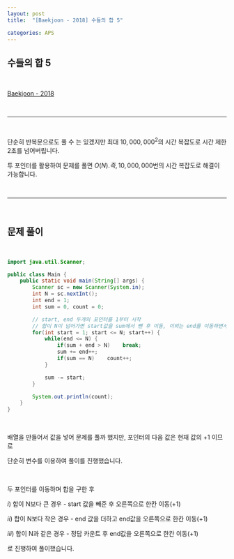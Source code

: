```yaml
---
layout: post
title:  "[Baekjoon - 2018] 수들의 합 5"

categories: APS
---
```


## 수들의 합 5

<br>

[Baekjoon - 2018](https://www.acmicpc.net/problem/2018)

<br>

***

<br>

단순히 반복문으로도 풀 수 는 있겠지만 최대 $10,000,000^{2}$의 시간 복잡도로 시간 제한 2초를 넘어버립니다.

투 포인터를 활용하여 문제를 풀면 $O(N). 즉, 10,000,000$번의 시간 복잡도로 해결이 가능합니다.

<br>

***

<br>

## 문제 풀이

<br>

```java
import java.util.Scanner;

public class Main {
    public static void main(String[] args) {
        Scanner sc = new Scanner(System.in);
        int N = sc.nextInt();
        int end = 1;
        int sum = 0, count = 0;

        // start, end 두개의 포인터를 1부터 시작
        // 합이 N이 넘어가면 start값을 sum에서 뺀 후 이동, 이외는 end를 이동하면서 합을 더해본다
        for(int start = 1; start <= N; start++) {
            while(end <= N) {
                if(sum + end > N)    break;
                sum += end++;
                if(sum == N)    count++;
            }

            sum -= start;
        }

        System.out.println(count);
    }
}
```

<br>

배열을 만들어서 값을 넣어 문제를 풀까 했지만, 포인터의 다음 값은 현재 값의 +1 이므로

단순히 변수를 이용하여 풀이를 진행했습니다.

<br>

두 포인터를 이동하며 합을 구한 후

$i)$ 합이 N보다 큰 경우 - start 값을 빼준 후 오른쪽으로 한칸 이동(+1)

$ii)$ 합이 N보다 작은 경우 - end 값을 더하고 end값을 오른쪽으로 한칸 이동(+1)

$iii)$ 합이 N과 같은 경우 - 정답 카운트 후 end값을 오른쪽으로 한칸 이동(+1)

로 진행하여 풀이했습니다.